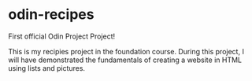 # odin-recipes
First official Odin Project Project!

This is my recipies project in the foundation course. During this project, I will have demonstrated the fundamentals of creating a website in HTML using 
lists and pictures.